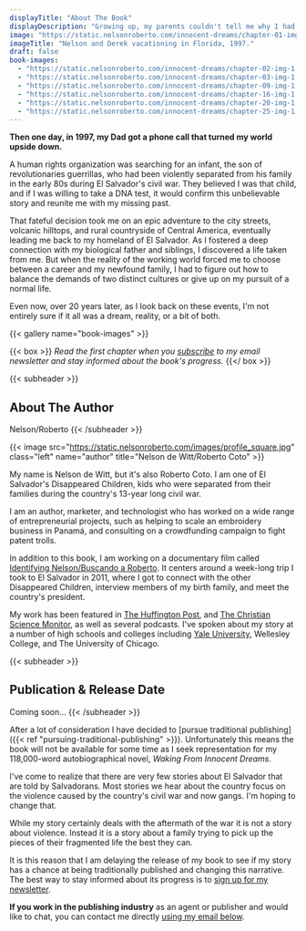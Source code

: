 ```yaml
---
displayTitle: "About The Book"
displayDescription: "Growing up, my parents couldn't tell me why I had been given up for adoption. All they knew was that I spent a year in an orphanage in Honduras. At night, I would sit on the edge of my bed, stare into the black, and wonder, where are the people who look like me?"
image: "https://static.nelsonroberto.com/innocent-dreams/chapter-01-img-1.jpeg"
imageTitle: "Nelson and Derek vacationing in Florida, 1997."
draft: false
book-images:
  - "https://static.nelsonroberto.com/innocent-dreams/chapter-02-img-1.jpg"
  - "https://static.nelsonroberto.com/innocent-dreams/chapter-03-img-1.jpeg"
  - "https://static.nelsonroberto.com/innocent-dreams/chapter-09-img-1.jpeg"
  - "https://static.nelsonroberto.com/innocent-dreams/chapter-16-img-1.jpg"
  - "https://static.nelsonroberto.com/innocent-dreams/chapter-20-img-1.jpg"
  - "https://static.nelsonroberto.com/innocent-dreams/chapter-25-img-1.jpg"
---
```


**Then one day, in 1997, my Dad got a phone call that turned my world upside down.**

A human rights organization was searching for an infant, the son of revolutionaries guerrillas, who had been violently separated from his family in the early 80s during El Salvador's civil war. They believed I was that child, and if I was willing to take a DNA test, it would confirm this unbelievable story and reunite me with my missing past.

That fateful decision took me on an epic adventure to the city streets, volcanic hilltops, and rural countryside of Central America, eventually leading me back to my homeland of El Salvador. As I fostered a deep connection with my biological father and siblings, I discovered a life taken from me. But when the reality of the working world forced me to choose between a career and my newfound family, I had to figure out how to balance the demands of two distinct cultures or give up on my pursuit of a normal life.

Even now, over 20 years later, as I look back on these events, I'm not entirely sure if it all was a dream, reality, or a bit of both.

{{< gallery name="book-images" >}}

{{< box >}}
_Read the first chapter when you [subscribe](#subscribe) to my email newsletter and stay informed about the book's progress._
{{</ box >}}

{{< subheader >}}

## About The Author

Nelson/Roberto
{{< /subheader >}}

{{< image src="https://static.nelsonroberto.com/images/profile_square.jpg" class="left" name="author" title="Nelson de Witt/Roberto Coto" >}}

My name is Nelson de Witt, but it's also Roberto Coto. I am one of El Salvador's Disappeared Children, kids who were separated from their families during the country's 13-year long civil war.

I am an author, marketer, and technologist who has worked on a wide range of entrepreneurial projects, such as helping to scale an embroidery business in Panamá, and consulting on a crowdfunding campaign to fight patent trolls.

In addition to this book, I am working on a documentary film called [Identifying Nelson/Buscando a Roberto](https://www.identifyingnelson.com/). It centers around a week-long trip I took to El Salvador in 2011, where I got to connect with the other Disappeared Children, interview members of my birth family, and meet the country's president.

My work has been featured in [The Huffington Post](http://www.huffingtonpost.com/2011/11/03/el-salvador-adoption-identifying-nelson_n_1073980.html), and [The Christian Science Monitor](https://www.csmonitor.com/World/Americas/Latin-America-Monitor/2013/1019/Former-missing-child-in-El-Salvador-s-civil-war-tells-his-journey-in-film), as well as several podcasts. I've spoken about my story at a number of high schools and colleges including [Yale University](https://erm.yale.edu/event/identifying-nelson-film-qa-filmmaker-nelson-de-witt), Wellesley College, and The University of Chicago.

{{< subheader >}}

## Publication & Release Date

Coming soon...
{{< /subheader >}}

After a lot of consideration I have decided to [pursue traditional publishing]({{< ref "pursuing-traditional-publishing" >}}). Unfortunately this means the book will not be available for some time as I seek representation for my 118,000-word autobiographical novel, _Waking From Innocent Dreams_.

I've come to realize that there are very few stories about El Salvador that are told by Salvadorans. Most stories we hear about the country focus on the violence caused by the country's civil war and now gangs. I'm hoping to change that.

While my story certainly deals with the aftermath of the war it is not a story about violence. Instead it is a story about a family trying to pick up the pieces of their fragmented life the best they can.

It is this reason that I am delaying the release of my book to see if my story has a chance at being traditionally published and changing this narrative. The best way to stay informed about its progress is to [sign up for my newsletter](#subscribe).

**If you work in the publishing industry** as an agent or publisher and would like to chat, you can contact me directly [using my email below](#contact-info).
